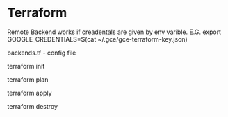 # Terraform

 Remote Backend works if creadentals are given by env varible.
 E.G. export GOOGLE_CREDENTIALS=$(cat ~/.gce/gce-terraform-key.json)

 backends.tf - config file

terraform init

terraform plan

terraform apply

terraform destroy

